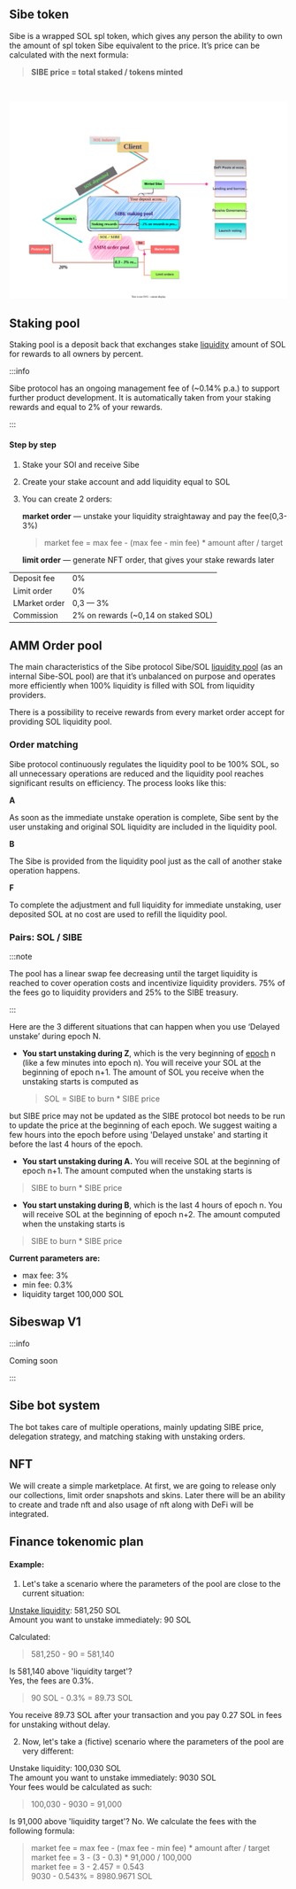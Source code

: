 ## Sibe token 

Sibe is a wrapped SOL spl token, which gives any person the ability to own the amount of spl token Sibe equivalent to the price. It’s price can be calculated with the next formula:
>**SIBE price = total staked / tokens minted**

<br />

![diagram](../../static/img/diagram.svg)

## Staking pool 

Staking pool is a deposit back that exchanges stake [liquidity](../FAQ/Glossary#liquidity) amount of SOL for rewards to all owners by percent.

:::info

Sibe protocol has an ongoing management fee of (~0.14% p.a.) to support further product development. It is automatically taken from your staking rewards and equal to 2% of your rewards.

:::

#### Step by step

1. Stake your SOl and receive Sibe
2. Create your stake account and add liquidity equal to SOL
3. You can create 2 orders:

    **market order** — unstake your liquidity straightaway and pay the fee(0,3-3%)

    >market fee = max fee - (max fee - min fee) * amount after / target

    **limit order** — generate NFT order, that gives your stake rewards later

| |    |
| --- | ----------- |
| Deposit fee | 0%  |
| Limit order     | 0% |
| LMarket order   | 0,3 — 3% |
| Commission      | 2% on rewards (~0,14 on staked SOL)|

## AMM Order pool

The main characteristics of the Sibe protocol Sibe/SOL [liquidity pool](/FAQ/Glossary#liquidity-pool)  (as an internal  Sibe-SOL pool) are that it’s unbalanced on purpose and operates more efficiently when 100% liquidity is filled with SOL from liquidity providers.

There is a possibility to receive rewards from every market order accept for providing SOL liquidity pool.

### Order matching
Sibe protocol continuously regulates the liquidity pool to be 100% SOL, so all unnecessary operations are reduced and the liquidity pool reaches significant results on efficiency.
The process looks like this:

**A** 

As soon as the immediate unstake operation is complete, Sibe sent by the user unstaking and original SOL liquidity are included in the liquidity pool.

**B** 

The Sibe is provided from the liquidity pool just as the call of another stake operation happens.

**F**

To complete the adjustment and full liquidity for immediate unstaking, user deposited SOL at no cost are used to refill the liquidity pool.


### Pairs: SOL / SIBE

:::note

The pool has a linear swap fee decreasing until the target liquidity is reached to cover operation costs and incentivize liquidity providers. 75% of the fees go to liquidity providers and 25% to the SIBE treasury.

:::

Here are the 3 different situations that can happen when you use ‘Delayed unstake’ during epoch N.


* **You start unstaking during Z**, which is the very beginning of [epoch](/FAQ/Glossary#epoch) n (like a few minutes into epoch n).
You will receive your SOL at the beginning of epoch n+1. The amount of SOL you receive when the unstaking starts is computed as 
  >SOL = SIBE to burn * SIBE price 
  
 but SIBE price may not be updated as the SIBE protocol bot needs to be run to update the price at the beginning of each epoch. We suggest waiting a few hours into the epoch before using 'Delayed unstake' and starting it before the last 4 hours of the epoch.

* **You start unstaking during A.**
You will receive SOL at the beginning of epoch n+1. The amount computed when the unstaking starts is 
>SIBE to burn * SIBE price

* **You start unstaking during B**, which is the last 4 hours of epoch n.
You will receive SOL at the beginning of epoch n+2. The amount computed when the unstaking starts is 
>SIBE to burn * SIBE price

**Current parameters are:**

* max fee: 3%
* min fee: 0.3%
* liquidity target 100,000 SOL


## Sibeswap V1 
:::info

Coming soon

:::

## Sibe bot system

The bot takes care of multiple operations, mainly updating SIBE price, delegation strategy, and matching staking with unstaking orders.

## NFT

We will create a simple marketplace. At first, we are going to release only our collections, limit order snapshots and skins. Later there will be an ability to create and trade nft and also usage of nft along with DeFi will be integrated.

## Finance tokenomic plan

#### Example: 

1. Let's take a scenario where the parameters of the pool are close to the current situation: <br />

[Unstake liquidity](/FAQ/Glossary#unstake-liquidity): 581,250 SOL <br />
Amount you want to unstake immediately: 90 SOL <br />

Calculated:
>581,250 - 90 = 581,140 

Is 581,140 above 'liquidity target'? <br />
Yes, the fees are 0.3%. 

>90 SOL - 0.3% = 89.73 SOL

You receive 89.73 SOL after your transaction and you pay 0.27 SOL in fees for unstaking without delay. 



2. Now, let's take a (fictive) scenario where the parameters of the pool are very different: <br />

Unstake liquidity: 100,030 SOL <br />
The amount you want to unstake immediately: 9030 SOL <br />
Your fees would be calculated as such: 

>100,030 - 9030 = 91,000

Is 91,000 above 'liquidity target'? 
No. We calculate the fees with the following formula:

>market fee = max fee - (max fee - min fee) * amount after / target <br />
market fee = 3 - (3 - 0.3) * 91,000 / 100,000 <br />
market fee = 3 - 2.457 = 0.543 <br />
9030 - 0.543% = 8980.9671 SOL <br />

